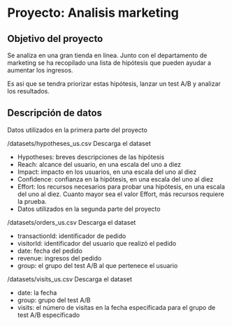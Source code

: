# Proyecto: Analisis marketing

## Objetivo del proyecto

Se analiza en una gran tienda en línea. Junto con el departamento de marketing se ha recopilado una lista de hipótesis que pueden ayudar a aumentar los ingresos. 

Es asi que se tendra priorizar estas hipótesis, lanzar un test A/B y analizar los resultados.

## Descripción de datos

Datos utilizados en la primera parte del proyecto

/datasets/hypotheses_us.csv Descarga el dataset

- Hypotheses: breves descripciones de las hipótesis
- Reach: alcance del usuario, en una escala del uno a diez
- Impact: impacto en los usuarios, en una escala del uno al diez
- Confidence: confianza en la hipótesis, en una escala del uno al diez
- Effort: los recursos necesarios para probar una hipótesis, en una escala del uno al diez. Cuanto mayor sea el valor Effort, más recursos requiere la prueba.
- Datos utilizados en la segunda parte del proyecto

 /datasets/orders_us.csv Descarga el dataset

- transactionId: identificador de pedido
- visitorId: identificador del usuario que realizó el pedido
- date: fecha del pedido
- revenue: ingresos del pedido
- group: el grupo del test A/B al que pertenece el usuario

/datasets/visits_us.csv Descarga el dataset

- date: la fecha
- group: grupo del test A/B
- visits: el número de visitas en la fecha especificada para el grupo de test A/B especificado
